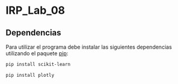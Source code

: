 # IRP_Lab_08

## Dependencias

Para utilizar el programa debe instalar las siguientes dependencias utilizando el paquete [pip](https://pip.pypa.io/en/stable/):

```bash
pip install scikit-learn
```

```bash
pip install plotly
```

